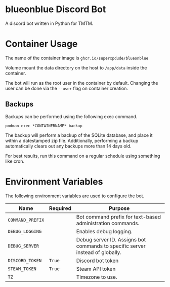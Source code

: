 # blueonblue Discord Bot
A discord bot written in Python for TMTM.

# Container Usage
The name of the container image is `ghcr.io/superxpdude/blueonblue`

Volume mount the data directory on the host to `/app/data` inside the container.

The bot will run as the root user in the container by default. Changing the user can be done via the `--user` flag on container creation.

## Backups
Backups can be performed using the following exec command.
```
podman exec *CONTAINERNAME* backup
```
The backup will perform a backup of the SQLite database, and place it within a datestamped zip file. Additionally, performing a backup automatically clears out any backups more than 14 days old.

For best results, run this command on a regular schedule using something like cron.

# Environment Variables
The following environment variables are used to configure the bot.

| Name | Required | Purpose |
|------|---------|---------|
| `COMMAND_PREFIX` | | Bot command prefix for text-based administration commands. |
| `DEBUG_LOGGING` | | Enables debug logging. |
| `DEBUG_SERVER` | | Debug server ID. Assigns bot commands to specific server instead of globally. |
| `DISCORD_TOKEN` | `True` | Discord bot token |
| `STEAM_TOKEN` | `True` | Steam API token |
| `TZ` | | Timezone to use. |
